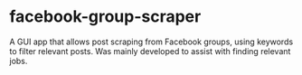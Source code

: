# facebook-group-scraper
A GUI app that allows post scraping from Facebook groups, using keywords to filter relevant posts.  Was mainly developed to assist with finding relevant jobs.
